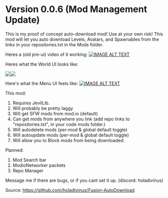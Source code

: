 
# Version 0.0.6 (Mod Management Update)

This is my proof of concept auto-download mod! Use at your own risk!
This mod will let you auto download Levels, Avatars, and Spawnables from the links in your repositories.txt in the Mods folder. 

Heres a (old pre-ui) video of it working:
[![IMAGE ALT TEXT](http://img.youtube.com/vi/QK9vDvwSnS4/0.jpg)](http://www.youtube.com/watch?v=QK9vDvwSnS4 "Fusion Autodownload Example")

Heres what the World UI looks like:

![](https://cdn.discordapp.com/attachments/875811073624784967/1106789018047365180/Avatar.gif)![](https://cdn.discordapp.com/attachments/875811073624784967/1106789018387095572/Spawnable.gif)

Here's what the Menu UI feels like:
[![IMAGE ALT TEXT](http://img.youtube.com/vi/Qkr9XrRAltg/0.jpg)](http://www.youtube.com/watch?v=Qkr9XrRAltg "Fusion Autodownload Menu UI Example")

This mod:
1. Requires JevilLib.
2. Will probably be pretty laggy
3. Will get SFW mods from mod.io (default)
4. Can get mods from anywhere you link (add repo links to "repositories.txt", in your code mods folder.)
5. Will autodelete mods (per-mod & global default toggle)
6. Will autoupdate mods (per-mod & global default toggle)
7. Will allow you to Block mods from being downloaded.

Planned:
1. Mod Search bar
2. ModioNetworker packets
3. Repo Manager
   
Message me if there are bugs, or if you cant set it up. (discord: holadivinus)

Source: https://github.com/holadivinus/Fusion-AutoDownload